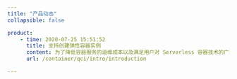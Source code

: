 ```yaml
---
title: "产品动态"
collapsible: false

product:
    - time: 2020-07-25 15:51:52
      title: 支持创建弹性容器实例
      content: 为了降低容器服务的运维成本以及满足用户对 Serverless 容器技术的广泛需求，弹性容器实例集成了云平台云服务器，存储以及网络等资源，提供了一套自动化的容器运行环境。
      url: /container/qci/intro/introduction

---
```


<!-- 设置上述参数可生成产品动态页  -->
